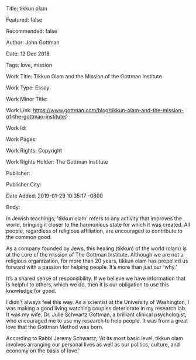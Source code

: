 Title: tikkun olam

Featured: false

Recommended: false

Author: John Gottman

Date: 12 Dec 2018

Tags: love, mission

Work Title: Tikkun Olam and the Mission of the Gottman Institute

Work Type: Essay

Work Minor Title:  

Work Link: https://www.gottman.com/blog/tikkun-olam-and-the-mission-of-the-gottman-institute/

Work Id:  

Work Pages:  

Work Rights:  Copyright

Work Rights Holder:  The Gottman Institute

Publisher:  

Publisher City:  

Date Added: 2019-01-29 10:35:17 -0800

Body:

In Jewish teachings, 'tikkun olam' refers to any activity that improves the world, bringing it closer to the harmonious state for which it was created. All people, regardless of religious affiliation, are encouraged to contribute to the common good.

As a company founded by Jews, this healing (tikkun) of the world (olam) is at the core of the mission of The Gottman Institute. Although we are not a religious organization, for more than 20 years, tikkun olam has propelled us forward with a passion for helping people. It’s more than just our 'why.'

It’s a shared sense of responsibility. If we believe we have information that is helpful to others, which we do, then it is our obligation to use this knowledge for good.

I didn't always feel this way. As a scientist at the University of Washington, I was making a good living watching couples deteriorate in my research lab. It was my wife, Dr. Julie Schwartz Gottman, a brilliant clinical psychologist, who encouraged me to use my research to help people. It was from a great love that the Gottman Method was born.

According to Rabbi Jeremy Schwartz, 'At its most basic level, tikkun olam involves arranging our personal lives as well as our politics, culture, and economy on the basis of love.'

